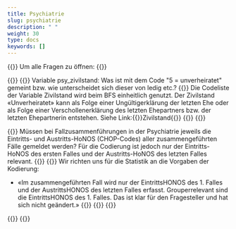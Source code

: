 ```yaml
---
title: Psychiatrie 
slug: psychiatrie
description: " "
weight: 30
type: docs
keywords: []
---
```


{{<faqBlock>}}
Um alle Fragen zu öffnen: {{<collapsibleGroupCommand groupId="psychiatrie">}}

{{<numberedList>}}
{{<listItem>}}
Variable psy_zivilstand: Was ist mit dem Code "5 = unverheiratet" gemeint bzw. wie unterscheidet sich dieser von ledig etc.?
{{<collapsibleBlock groupId="psychiatrie">}}
 Die Codeliste der Variable Zivilstand wird beim BFS einheitlich genutzt. Der Zivilstand «Unverheiratet» kann als Folge einer Ungültigerklärung der letzten Ehe oder als Folge einer Verschollenerklärung des letzten Ehepartners bzw. der letzten Ehepartnerin entstehen. Siehe Link:{{<link url="https://www.bfs.admin.ch/bfs/de/home/statistiques/population/effectif-evolution/etat-civil.html" newTab="true">}}Zivilstand{{</link>}}
{{</collapsibleBlock>}}
{{</listItem>}}

{{<listItem>}}
Müssen bei Fallzusammenführungen in der Psychiatrie jeweils die Eintritts- und Austritts-HoNOS (CHOP-Codes) aller zusammengeführten Fälle gemeldet werden? Für die Codierung ist jedoch nur der Eintritts-HoNOS des ersten Falles und der Austritts-HoNOS des letzten Falles relevant.
{{<collapsibleBlock groupId="psychiatrie">}}
{{<markdown>}}
Wir richten uns für die Statistik an die Vorgaben der Kodierung:

- «Im zusammengeführten Fall wird nur der EintrittsHONOS des 1. Falles und der AustrittsHONOS des letzten Falles erfasst. Grouperrelevant sind die EintrittsHONOS des 1. Falles. Das ist klar für den Fragesteller und hat sich nicht geändert.»
{{</markdown>}}
{{</collapsibleBlock>}}
{{</listItem>}}

{{</numberedList>}}
{{</faqBlock>}}
